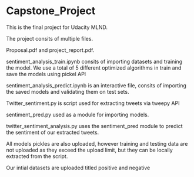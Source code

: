 # Capstone_Project
This is the final project for Udacity MLND. 

The project consits of multiple files. 

Proposal.pdf and project_report.pdf. 

sentiment_analysis_train.ipynb consits of importing datasets and training the model. We use a total of 5 different optimized algorithms in train and save the models using pickel API 

sentiment_analysis_predict.ipynb is an interactive file, consits of importing the saved models and validating them on test sets. 

Twitter_sentiment.py is script used for extracting tweets via tweepy API

sentiment_pred.py used as a module for importing models.

twitter_sentiment_analysis.py uses the sentiment_pred module to predict the sentiment of our extracted tweets. 

All models pickles are also uploaded, however training and testing data are not uploaded as they exceed the upload limit, but they can be locally extracted from the script. 

Our intial datasets are uploaded titled positive and negative
